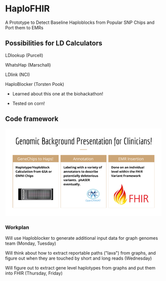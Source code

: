 # HaploFHIR
A Prototype to Detect Baseline Haploblocks from Popular SNP Chips and Port them to EMRs

## Possibilities for LD Calculators

LDlookup (Purcell)

WhatsHap (Marschall)

LDlink (NCI) 

HaploBlocker (Torsten Pook)

+ Learned about this one at the biohackathon!

+ Tested on corn!

## Code framework

![Alt text](https://github.com/NCBI-Hackathons/HaploFHIR/blob/master/2019_Biohackathon_BB.png)

### Workplan

Will use Haploblocker to generate additional input data for graph genomes team (Monday, Tuesday)

Will think about how to extract reportable paths ("lava") from graphs, and figure out when they are touched by short and long reads (Wednesday)

Will figure out to extract gene level haplotypes from graphs and put them into FHIR (Thursday, Friday)




